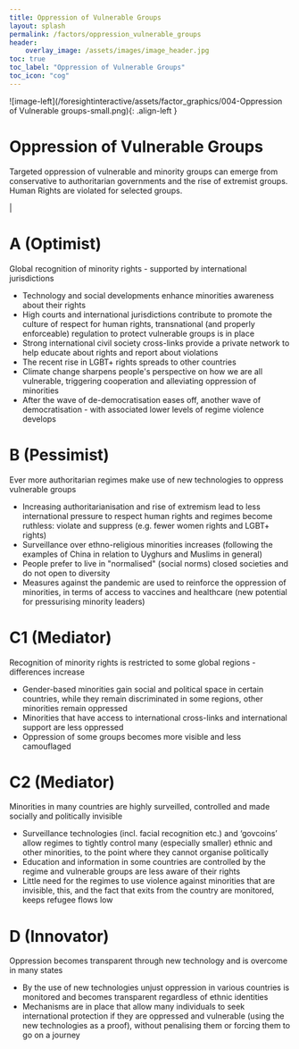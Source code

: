 ```yaml
---
title: Oppression of Vulnerable Groups
layout: splash
permalink: /factors/oppression_vulnerable_groups
header:
    overlay_image: /assets/images/image_header.jpg
toc: true
toc_label: "Oppression of Vulnerable Groups"
toc_icon: "cog"
---
```


![image-left](/foresightinteractive/assets/factor_graphics/004-Oppression of Vulnerable groups-small.png){: .align-left }

# Oppression of Vulnerable Groups
Targeted oppression of vulnerable and minority groups can emerge from conservative to authoritarian governments and the rise of extremist groups. Human Rights are violated for selected groups. 

|

# A (Optimist)
Global recognition of minority rights - supported by international jurisdictions
* Technology and social developments enhance minorities awareness about their rights
* High courts and international jurisdictions contribute to promote the culture of respect for human rights, transnational (and properly enforceable) regulation to protect vulnerable groups is in place
* Strong international civil society cross-links provide a private network to help educate about rights and report about violations
* The recent rise in LGBT+ rights spreads to other countries 
* Climate change sharpens people's perspective on how we are all vulnerable, triggering cooperation and alleviating oppression of minorities
* After the wave of de-democratisation eases off, another wave of democratisation - with associated lower levels of regime violence develops


# B (Pessimist)
Ever more authoritarian regimes make use of new technologies to oppress vulnerable groups 
* Increasing authoritarianisation and rise of extremism lead to less international pressure to respect human rights and regimes become ruthless: violate and suppress (e.g. fewer women rights and LGBT+ rights)
* Surveillance over ethno-religious minorities increases (following the examples of China in relation to Uyghurs and Muslims in general)
* People prefer to live in "normalised" (social norms) closed societies and do not open to diversity
* Measures against the pandemic are used to reinforce the oppression of minorities, in terms of access to vaccines and healthcare (new potential for pressurising minority leaders) 

# C1 (Mediator)
Recognition of minority rights is restricted to some global regions - differences increase
* Gender-based minorities gain social and political space in certain countries, while they remain discriminated in some regions, other minorities remain oppressed
* Minorities that have access to international cross-links and international support are less oppressed
* Oppression of some groups becomes more visible and less camouflaged


# C2 (Mediator)
Minorities in many countries are highly surveilled, controlled and made socially and politically invisible  
* Surveillance technologies (incl. facial recognition etc.) and ‘govcoins’ allow regimes to tightly control many (especially smaller) ethnic and other minorities, to the point where they cannot organise politically 
* Education and information in some countries are controlled by the regime and vulnerable groups are less aware of their rights
* Little need for the regimes to use violence against minorities that are invisible, this, and the fact that exits from the country are monitored, keeps refugee flows low

# D (Innovator)
Oppression becomes transparent through new technology and is overcome in many states
* By the use of new technologies unjust oppression in various countries is monitored and becomes transparent regardless of ethnic identities
* Mechanisms are in place that allow many individuals to seek international protection if they are oppressed and vulnerable (using the new technologies as a proof), without penalising them or forcing them to go on a journey



